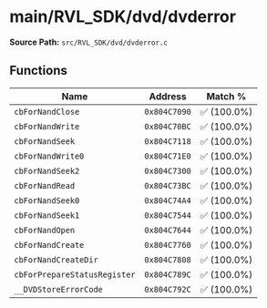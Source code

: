 # main/RVL_SDK/dvd/dvderror

**Source Path:** `src/RVL_SDK/dvd/dvderror.c`

## Functions

| Name | Address | Match % |
|------|---------|---------|
| `cbForNandClose` | `0x804C7090` | :white_check_mark: (100.0%) |
| `cbForNandWrite` | `0x804C70BC` | :white_check_mark: (100.0%) |
| `cbForNandSeek` | `0x804C7118` | :white_check_mark: (100.0%) |
| `cbForNandWrite0` | `0x804C71E0` | :white_check_mark: (100.0%) |
| `cbForNandSeek2` | `0x804C7300` | :white_check_mark: (100.0%) |
| `cbForNandRead` | `0x804C73BC` | :white_check_mark: (100.0%) |
| `cbForNandSeek0` | `0x804C74A4` | :white_check_mark: (100.0%) |
| `cbForNandSeek1` | `0x804C7544` | :white_check_mark: (100.0%) |
| `cbForNandOpen` | `0x804C7644` | :white_check_mark: (100.0%) |
| `cbForNandCreate` | `0x804C7760` | :white_check_mark: (100.0%) |
| `cbForNandCreateDir` | `0x804C7808` | :white_check_mark: (100.0%) |
| `cbForPrepareStatusRegister` | `0x804C789C` | :white_check_mark: (100.0%) |
| `__DVDStoreErrorCode` | `0x804C792C` | :white_check_mark: (100.0%) |